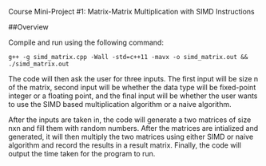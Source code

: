 Course Mini-Project #1: Matrix-Matrix Multiplication with SIMD Instructions

##Overview

Compile and run using the following command:

```
g++ -g simd_matrix.cpp -Wall -std=c++11 -mavx -o simd_matrix.out && ./simd_matrix.out
```

The code will then ask the user for three inputs. The first input will be size n of the matrix, second input will be whether the data type will be fixed-point integer or a floating point, and the final input will be whether the user wants to use the SIMD based multiplication algorithm or a naive algorithm. 

After the inputs are taken in, the code will generate a two matrices of size nxn and fill them with random numbers. After the matrices are intialized and generated, it will then multiply the two matrices using either SIMD or naive algorithm and record the results in a result matrix. Finally, the code will output the time taken for the program to run. 

